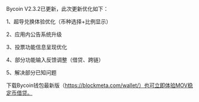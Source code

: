Bycoin V2.3.2已更新，此次更新优化如下：

1、超导兑换体验优化（币种选择+比例显示）

2、应用内公告系统升级

3、投票功能信息呈现优化

4、部分功能输入反馈调整（借贷、跨链）

5、解决部分已知问题

下载Bycoin钱包最新版（https://blockmeta.com/wallet/）也可立即体验MOV稳定币借贷。

